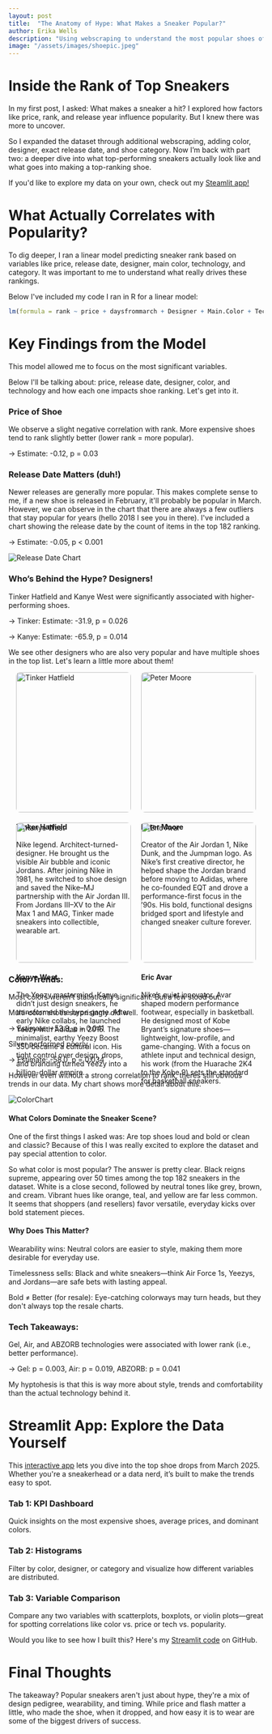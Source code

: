 ```yaml
---
layout: post
title:  "The Anatomy of Hype: What Makes a Sneaker Popular?"
author: Erika Wells
description: "Using webscraping to understand the most popular shoes of March 2025 and what makes them stand out."
image: "/assets/images/shoepic.jpeg" 
---
```



# Inside the Rank of Top Sneakers
In my first post, I asked: What makes a sneaker a hit? I explored how factors like price, rank, and release year influence popularity. But I knew there was more to uncover.

So I expanded the dataset through additional webscraping, adding color, designer, exact release date, and shoe category. Now I’m back with part two: a deeper dive into what top-performing sneakers actually look like and what goes into making a top-ranking shoe. 

If you'd like to explore my data on your own, check out my <a href="https://shoeanalysis-rnwj4avdumr7xmuccjtaow.streamlit.app" target="_blank" rel="noopener noreferrer">Steamlit app!</a>

# What Actually Correlates with Popularity?
To dig deeper, I ran a linear model predicting sneaker rank based on variables like price, release date, designer, main color, technology, and category. It was important to me to understand what really drives these rankings. 

Below I've included my code I ran in R for a linear model:

```r
lm(formula = rank ~ price + daysfrommarch + Designer + Main.Color + Technology + Category, data = goatdata)
```

# Key Findings from the Model
This model allowed me to focus on the most significant variables. 

Below I'll be talking about: price, release date, designer, color, and technology and how each one impacts shoe ranking. Let's get into it. 

### Price of Shoe 
We observe a slight negative correlation with rank. More expensive shoes tend to rank slightly better (lower rank = more popular).

 → Estimate: -0.12, p = 0.03

### Release Date Matters (duh!)
Newer releases are generally more popular. This makes complete sense to me, if a new shoe is released in February, it'll probably be popular in March. However, we can observe in the chart that there are always a few outliers that stay popular for years (hello 2018 I see you in there). I've included a chart showing the release date by the count of items in the top 182 ranking. 

 → Estimate: -0.05, p < 0.001

   ![Release Date Chart](https://raw.githubusercontent.com/ErikaWells/myblog/main/assets/images/releasedatechart.png)


### Who’s Behind the Hype? Designers!
Tinker Hatfield and Kanye West were significantly associated with higher-performing shoes.
 
 → Tinker: Estimate: -31.9, p = 0.026

 → Kanye: Estimate: -65.9, p = 0.014

 We see other designers who are also very popular and have multiple shoes in the top list. Let's learn a little more about them! 


<div style="display: flex; flex-wrap: wrap; gap: 20px; justify-content: center;">

  <div style="flex: 0 1 45%; max-width: 45%;">
    <img src="https://github.com/ErikaWells/myblog/blob/main/assets/images/tinker.jpg" alt="Tinker Hatfield" style="width: 100%; border-radius: 8px;" />
    <h4>Tinker Hatfield</h4>
    <p>Nike legend. Architect-turned-designer. He brought us the visible Air bubble and iconic Jordans. After joining Nike in 1981, he switched to shoe design and saved the Nike–MJ partnership with the Air Jordan III. From Jordans III–XV to the Air Max 1 and MAG, Tinker made sneakers into collectible, wearable art.</p>
  </div>

  <div style="flex: 0 1 45%; max-width: 45%;">
    <img src="https://github.com/ErikaWells/myblog/blob/main/assets/images/petermoore.jpg" alt="Peter Moore" style="width: 100%; border-radius: 8px;" />
    <h4>Peter Moore</h4>
    <p>Creator of the Air Jordan 1, Nike Dunk, and the Jumpman logo. As Nike’s first creative director, he helped shape the Jordan brand before moving to Adidas, where he co-founded EQT and drove a performance-first focus in the ’90s. His bold, functional designs bridged sport and lifestyle and changed sneaker culture forever.</p>
  </div>

  <div style="flex: 0 1 45%; max-width: 45%;">
    <img src="https://github.com/ErikaWells/myblog/blob/main/assets/images/kanyewest.jpg" alt="Kanye West" style="width: 100%; border-radius: 8px;" />
    <h4>Kanye West</h4>
    <p>The Yeezy mastermind. Kanye didn’t just design sneakers, he transformed the hype game. After early Nike collabs, he launched Yeezy with Adidas in 2015. The minimalist, earthy Yeezy Boost 350 became a cultural icon. His tight control over design, drops, and branding turned Yeezy into a billion-dollar empire.</p>
  </div>

  <div style="flex: 0 1 45%; max-width: 45%;">
    <img src="https://github.com/ErikaWells/myblog/blob/main/assets/images/ericavar.jpg" alt="Eric Avar" style="width: 100%; border-radius: 8px;" />
    <h4>Eric Avar</h4>
    <p>Nike’s quiet innovator. Avar shaped modern performance footwear, especially in basketball. He designed most of Kobe Bryant’s signature shoes—lightweight, low-profile, and game-changing. With a focus on athlete input and technical design, his work (from the Huarache 2K4 to the Kobe 9) sets the standard for basketball sneakers.</p>
  </div>

</div>




### Color Trends:

Most colors weren’t statistically significant. But a few stood out.

Multi-color shoes surprisingly did well.
 
 → Estimate: +53.9, p = 0.041

Silver performed poorly.
 
 → Estimate: -58.0, p = 0.034

However even without a strong correlation to rank, theres still obvious trends in our data. My chart shows more detail about this. 
 
   ![ColorChart](https://raw.githubusercontent.com/ErikaWells/myblog/main/assets/images/colorchart.png)


#### What Colors Dominate the Sneaker Scene?
One of the first things I asked was: Are top shoes loud and bold or clean and classic? Because of this I was really excited to explore the dataset and pay special attention to color. 

So what color is most popular? The answer is pretty clear. Black reigns supreme, appearing over 50 times among the top 182 sneakers in the dataset. White is a close second, followed by neutral tones like grey, brown, and cream.
Vibrant hues like orange, teal, and yellow are far less common. It seems that shoppers (and resellers) favor versatile, everyday kicks over bold statement pieces.


#### Why Does This Matter?
Wearability wins: Neutral colors are easier to style, making them more desirable for everyday use.

Timelessness sells: Black and white sneakers—think Air Force 1s, Yeezys, and Jordans—are safe bets with lasting appeal.

Bold ≠ Better (for resale): Eye-catching colorways may turn heads, but they don't always top the resale charts.



### Tech Takeaways:

Gel, Air, and ABZORB technologies were associated with lower rank (i.e., better performance).
 
 → Gel: p = 0.003, Air: p = 0.019, ABZORB: p = 0.041

My hyptohesis is that this is way more about style, trends and comfortability than the actual technology behind it. 


# Streamlit App: Explore the Data Yourself
This <a href="https://shoeanalysis-rnwj4avdumr7xmuccjtaow.streamlit.app" target="_blank" rel="noopener noreferrer">interactive app</a> lets you dive into the top shoe drops from March 2025. Whether you're a sneakerhead or a data nerd, it’s built to make the trends easy to spot.

### Tab 1: KPI Dashboard
Quick insights on the most expensive shoes, average prices, and dominant colors.

### Tab 2: Histograms
Filter by color, designer, or category and visualize how different variables are distributed.

### Tab 3: Variable Comparison
Compare any two variables with scatterplots, boxplots, or violin plots—great for spotting correlations like color vs. price or tech vs. popularity.

Would you like to see how I built this? Here's my <a href="https://github.com/ErikaWells/ShoeAnalysis/blob/main/StreamlitGOAT.py" target="_blank" rel="noopener noreferrer">Streamlit code</a> on GitHub.

# Final Thoughts
The takeaway? Popular sneakers aren't just about hype, they're a mix of design pedigree, wearability, and timing. While price and flash matter a little, who made the shoe, when it dropped, and how easy it is to wear are some of the biggest drivers of success.
